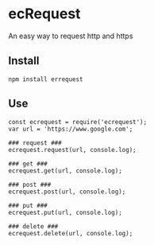 # ecRequest #
An easy way to request http and https

## Install ##
```shell
npm install errequest
```

## Use ##
```node
const ecrequest = require('ecrequest');
var url = 'https://www.google.com';

### request ###
ecrequest.request(url, console.log);

### get ###
ecrequest.get(url, console.log);

### post ###
ecrequest.post(url, console.log);

### put ###
ecrequest.put(url, console.log);

### delete ###
ecrequest.delete(url, console.log);
```